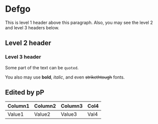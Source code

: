 # Defgo

This is level 1 header above this paragraph. Also, you may see the level 2 and level 3 headers below. 

## Level 2 header

### Level 3 header

Some part of the text can be `quoted`.

You also may use **bold**, *italic*, and even ~~strikethtough~~ fonts. 



## Edited by pP

|Column1|Column2|Column3|Col4|
|--|--|--|--|
|Value1|Value2|Value3|Val4|
